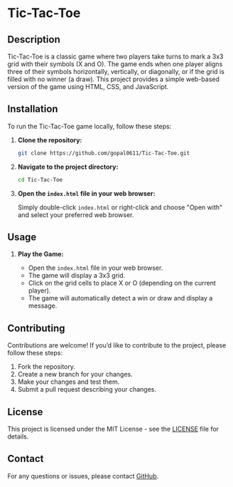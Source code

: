 
# Tic-Tac-Toe

## Description

Tic-Tac-Toe is a classic game where two players take turns to mark a 3x3 grid with their symbols (X and O). The game ends when one player aligns three of their symbols horizontally, vertically, or diagonally, or if the grid is filled with no winner (a draw). This project provides a simple web-based version of the game using HTML, CSS, and JavaScript.

## Installation

To run the Tic-Tac-Toe game locally, follow these steps:

1. **Clone the repository:**

   ```bash
   git clone https://github.com/gopal0611/Tic-Tac-Toe.git
   ```

2. **Navigate to the project directory:**

   ```bash
   cd Tic-Tac-Toe
   ```

3. **Open the `index.html` file in your web browser:**

   Simply double-click `index.html` or right-click and choose "Open with" and select your preferred web browser.

## Usage

1. **Play the Game:**

   - Open the `index.html` file in your web browser.
   - The game will display a 3x3 grid.
   - Click on the grid cells to place X or O (depending on the current player).
   - The game will automatically detect a win or draw and display a message.

## Contributing

Contributions are welcome! If you’d like to contribute to the project, please follow these steps:

1. Fork the repository.
2. Create a new branch for your changes.
3. Make your changes and test them.
4. Submit a pull request describing your changes.

## License

This project is licensed under the MIT License - see the [LICENSE](LICENSE) file for details.

## Contact

For any questions or issues, please contact [GitHub](https://github.com/gopal0611).


